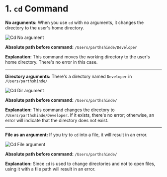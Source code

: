 # 1. `cd` Command 

**No arguments:** When you use `cd` with no arguments, it changes the directory to the user's home directory.

![Cd No argument](https://parthshinde04.github.io/cse15l-lab-reports/lab-report-1/images/Lab-Report-1-Image-1.png)

**Absolute path before command:** `/Users/parthshinde/Developer`

**Explanation:** This command moves the working directory to the user's home directory. There's no error in this case.

---

**Directory arguments:** There's a directory named `Developer` in `/Users/parthshinde/`

![Cd Dir argument](https://parthshinde04.github.io/cse15l-lab-reports/lab-report-1/images/Lab-Report-1-Image-2.png)

**Absolute path before command:** `/Users/parthshinde/`

**Explanation:** This command changes the directory to `/Users/parthshinde/Developer`. If it exists, there's no error; otherwise, an error will indicate that the directory does not exist.

---

**File as an argument:** If you try to `cd` into a file, it will result in an error.

![Cd File argument](https://parthshinde04.github.io/cse15l-lab-reports/lab-report-1/images/Lab-Report-1-Image-3.png)

**Absolute path before command:** `/Users/parthshinde/`

**Explanation:** Since `cd` is used to change directories and not to open files, using it with a file path will result in an error.